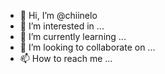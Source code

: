 - 👋 Hi, I’m @chiinelo
- 👀 I’m interested in ...
- 🌱 I’m currently learning ...
- 💞️ I’m looking to collaborate on ...
- 📫 How to reach me ...

<!---
chiinelo/chiinelo is a ✨ special ✨ repository because its `README.md` (this file) appears on your GitHub profile.
You can click the Preview link to take a look at your changes.
--->
